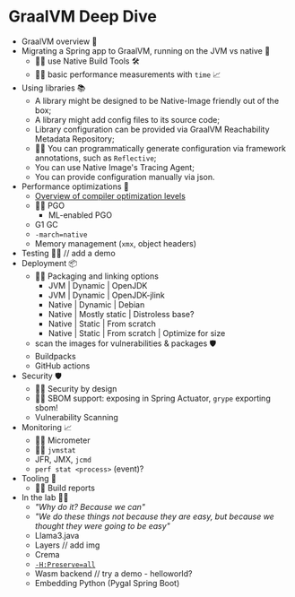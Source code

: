# GraalVM Deep Dive

* GraalVM overview 🐰
* Migrating a Spring app to GraalVM, running on the JVM vs native 🤖
  * 👩‍💻 use Native Build Tools 🛠️
  * 👩‍💻 basic performance measurements with `time` 📈
* Using libraries 📚
  * A library might be designed to be Native-Image friendly out of the box;
  * A library might add config files to its source code;
  * Library configuration can be provided via GraalVM Reachability Metadata Repository;
  * 👩‍💻 You can programmatically generate configuration via framework annotations, such as `Reflective`;
  * You can use Native Image's Tracing Agent;
  * You can provide configuration manually via json.
* Performance optimizations 🚀
  * [Overview of compiler optimization levels](https://github.com/alina-yur/native-spring-boot?tab=readme-ov-file#optimization-levels-in-native-image)
  * 👩‍💻 PGO
    * ML-enabled PGO
  * G1 GC
  * `-march=native`
  * Memory management (`xmx`, object headers)
* Testing 👨‍🔬 // add a demo
* Deployment 📦
  * 👩‍💻 Packaging and linking options
    * JVM | Dynamic | OpenJDK
    * JVM | Dynamic | OpenJDK-jlink
    * Native | Dynamic | Debian
    * Native | Mostly static | Distroless base?
    * Native | Static | From scratch 
    * Native | Static | From scratch | Optimize for size
  * scan the images for vulnerabilities & packages 🛡️
  * Buildpacks
  * GitHub actions
* Security 🛡️
  * 👩‍💻 Security by design
  * 👩‍💻 SBOM support: exposing in Spring Actuator, `grype` exporting sbom!
  * Vulnerability Scanning
* Monitoring 📈
  * 👩‍💻 Micrometer
  * 👩‍💻 `jvmstat` <!-- visualvm --jdkhome /Users/ayurenko/.sdkman/candidates/java/23-graal --> 
  * JFR, JMX, `jcmd`
  * `perf stat <process>` (event)?
* Tooling 🔮
  * 👩‍💻 Build reports
* In the lab 👩‍🔬
    * _"Why do it? Because we can"_
    * _"We do these things not because they are easy, but because we thought they were going to be easy"_
  * Llama3.java
  * Layers // add img
  * Crema
  * [`-H:Preserve=all`](https://github.com/oracle/graal/pull/10180)
  * Wasm backend // try a demo - helloworld?
  * Embedding Python (Pygal Spring Boot)
